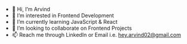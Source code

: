 - 👋 Hi, I’m Arvind
- 👀 I’m interested in Frontend Development 
- 🌱 I’m currently learning JavaScript & React
- 💞️ I’m looking to collaborate on Frontend Projects
- 📫 Reach me through LinkedIn or Email i.e. hey.arvind02@gmail.com

<!---
codingnewbie01/codingnewbie01 is a ✨ special ✨ repository because its `README.md` (this file) appears on your GitHub profile.
You can click the Preview link to take a look at your changes.
--->
